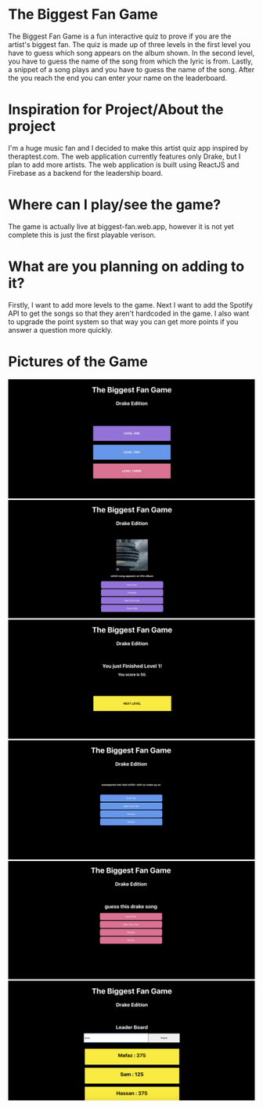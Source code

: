 # The Biggest Fan Game 

The Biggest Fan Game is a fun interactive quiz to prove if you are the artist's biggest fan. The quiz is made up of three levels in the first level you have to guess which song appears on the album shown. In the second level, you have to guess the name of the song from which the lyric is from. Lastly, a snippet of a song plays and you have to guess the name of the song. After the you reach the end you can enter your name on the leaderboard. 

# Inspiration for Project/About the project 

I'm a huge music fan and I decided to make this artist quiz app inspired by theraptest.com. The web application currently features only Drake, but I plan to add more artists. The web application is built using ReactJS and Firebase as a backend for the leadership board. 

# Where can I play/see the game? 

The game is actually live at biggest-fan.web.app, however it is not yet complete this is just the first playable verison. 

# What are you planning on adding to it? 

Firstly, I want to add more levels to the game. Next I want to add the Spotify API to get the songs so that they aren't hardcoded in the game. I also want to upgrade the point system so that way you can get more points if you answer a question more quickly. 

# Pictures of the Game 

![](/images/1.png)
![](/images/2.png)
![](/images/3.png)
![](/images/4.png)
![](/images/5.png)
![](/images/6.png)

